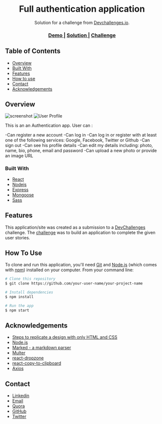 <!-- Please update value in the {}  -->

<h1 align="center">Full authentication application</h1>

<div align="center">
   Solution for a challenge from  <a href="http://devchallenges.io" target="_blank">Devchallenges.io</a>.
</div>

<div align="center">
  <h3>
    <a href="https://https://image-uploader-67dc9.web.app/">
      Demo
    </a>
    <span> | </span>
    <a href="https://{your-url-to-the-solution}">
      Solution
    </a>
    <span> | </span>
    <a href="https://devchallenges.io/challenges/O2iGT9yBd6xZBrOcVirx">
      Challenge
    </a>
  </h3>
</div>

<!-- TABLE OF CONTENTS -->

## Table of Contents

- [Overview](#overview)
- [Built With](#built-with)
- [Features](#features)
- [How to use](#how-to-use)
- [Contact](#contact)
- [Acknowledgements](#acknowledgements)

<!-- OVERVIEW -->

## Overview


![screenshot](https://i.ibb.co/zHKkvcR/overview-image-uploader.jpg)
![User Profile](https://i.ibb.co/LvKH1dF/image-uploader-overview2.jpg)



This is an an Authentication app. User can :

-Can register a new account
-Can log in
-Can log in or register with at least one of the following services: Google, Facebook, Twitter or Github
-Can sign out
-Can see his profile details
-Can edit my details including: photo, name, bio, phone, email and password
-Can upload a new photo or provide an image URL


### Built With

<!-- This section should list any major frameworks that you built your project using. Here are a few examples.-->

- [React](https://reactjs.org/)
- [Nodejs](https://nodejs.org/)
- [Express](https://expressjs.com/)
- [Mongoose](https://mongoosejs.com/)
- [Sass](https://sass-lang.com/)


## Features

<!-- List the features of your application or follow the template. Don't share the figma file here :) -->

This application/site was created as a submission to a [DevChallenges](https://devchallenges.io/challenges) challenge. The [challenge](https://devchallenges.io/challenges/N1fvBjQfhlkctmwj1tnw) was to build an application to complete the given user stories.


## How To Use

<!-- Example: -->

To clone and run this application, you'll need [Git](https://git-scm.com) and [Node.js](https://nodejs.org/en/download/) (which comes with [npm](http://npmjs.com)) installed on your computer. From your command line:

```bash
# Clone this repository
$ git clone https://github.com/your-user-name/your-project-name

# Install dependencies
$ npm install

# Run the app
$ npm start
```

## Acknowledgements

<!-- This section should list any articles or add-ons/plugins that helps you to complete the project. This is optional but it will help you in the future. For example -->

- [Steps to replicate a design with only HTML and CSS](https://devchallenges-blogs.web.app/how-to-replicate-design/)
- [Node.js](https://nodejs.org/)
- [Marked - a markdown parser](https://github.com/chjj/marked)
- [Multer](https://www.npmjs.com/package/multer)
- [react-dropzone](https://react-dropzone.js.org)
- [react-copy-to-clipboard](https://www.npmjs.com/package/react-copy-to-clipboard)
- [Axios](https://axios-http.com/)

## Contact
- [Linkedin](https://www.linkedin.com/in/thomas-sentre-20035b1b7)
- [Email](info3thomas@gmail.com)
- [Quora](https://fr.quora.com/profile/Thomas-Sentre)
- [GitHub](https://github.com/Thomas-Max99)
- [Twitter](https://twitter.com/info3thomas)

